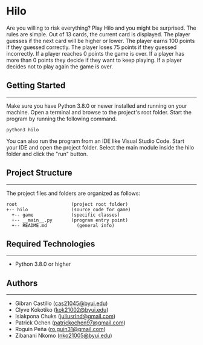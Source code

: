 # Hilo
Are you willing to risk everything? Play Hilo and you might be surprised. The rules are simple. 
Out of 13 cards, the current card is displayed. The player guesses if the next card will be higher 
or lower. The player earns 100 points if they guessed correctly. The player loses 75 points if they 
guessed incorrectly. If a player reaches 0 points the game is over. If a player has more than 0 points 
they decide if they want to keep playing. If a player decides not to play again the game is over.

## Getting Started
---
Make sure you have Python 3.8.0 or newer installed and running on your machine. Open a terminal and 
browse to the project's root folder. Start the program by running the following command.
```
python3 hilo 
```
You can also run the program from an IDE like Visual Studio Code. Start your IDE and open the 
project folder. Select the main module inside the hilo folder and click the "run" button.

## Project Structure
---
The project files and folders are organized as follows:
```
root                    (project root folder)
+-- hilo                (source code for game)
  +-- game              (specific classes)
  +-- __main__.py       (program entry point)
  +-- README.md           (general info)
```

## Required Technologies
---
* Python 3.8.0 or higher

## Authors
---
* Gibran Castillo (cas21045@byui.edu)
* Clyve Kokotiko (kok21002@byui.edu)
* Isiakpona Chuks (juliusrlnd@gmail.com)
* Patrick Ochen (patrickochen97@gmail.com)
* Roguin Peña (ro.guin31@gmail.com)
* Zibanani Nkomo (nko21005@byui.edu)
